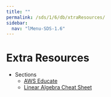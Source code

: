 ```yaml
---
title: ""
permalink: /sds/1/6/db/xtraResources/
sidebar:
  nav: "lMenu-SDS-1.6"
---
```



Extra Resources
=======

* Sections
    * [AWS Educate](awsEducate/sharing.md)
    * [Linear Algebra Cheat Sheet](LinearAlgebra/LAlgCheatSheet.md)

